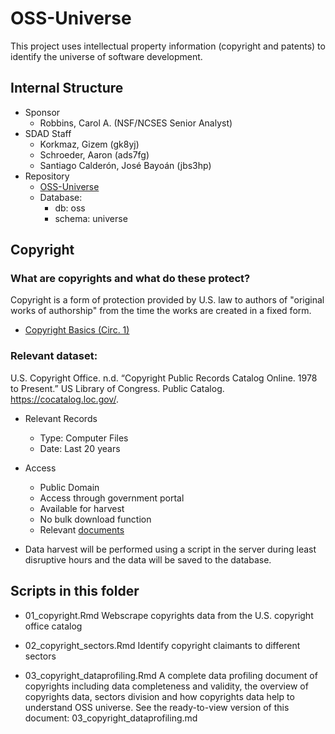 # OSS-Universe

This project uses intellectual property information (copyright and patents) to identify the universe of software development.

## Internal Structure

- Sponsor
  - Robbins, Carol A. (NSF/NCSES Senior Analyst)
- SDAD Staff
  - Korkmaz, Gizem (gk8yj)
  - Schroeder, Aaron (ads7fg)
  - Santiago Calderón, José Bayoán (jbs3hp)
- Repository
  - [OSS-Universe](https://github.com/uva-bi-sdad/OSS-Universe)
  - Database:
    - db: oss
    - schema: universe

## Copyright

### What are copyrights and what do these protect?

Copyright is a form of protection provided by U.S. law to authors of "original works of authorship" from the time the works are created in a fixed form.

- [Copyright Basics (Circ. 1)](https://www.copyright.gov/circs/circ01.pdf)

### Relevant dataset:

U.S. Copyright Office. n.d. “Copyright Public Records Catalog Online. 1978 to Present.” US Library of Congress. Public Catalog. https://cocatalog.loc.gov/.

- Relevant Records
  - Type: Computer Files
  - Date: Last 20 years

- Access
  - Public Domain
  - Access through government portal
  - Available for harvest
  - No bulk download function
  - Relevant [documents](https://public.resource.org/copyright.gov/index.html)

- Data harvest will be performed using a script in the server during least disruptive hours and the data will be saved to the database.

## Scripts in this folder
- 01_copyright.Rmd
Webscrape copyrights data from the U.S. copyright office catalog

- 02_copyright_sectors.Rmd
Identify copyright claimants to different sectors

- 03_copyright_dataprofiling.Rmd
A complete data profiling document of copyrights including data completeness and validity, the overview of copyrights data, sectors division and how copyrights data help to understand OSS universe. See the ready-to-view version of this document:
03_copyright_dataprofiling.md
